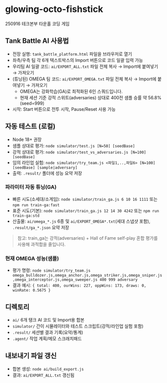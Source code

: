 # glowing-octo-fishstick
250916 테크본부 타운홀 코딩 게임

## Tank Battle AI 사용법

- 전장 실행: `tank_battle_platform.html` 파일을 브라우저로 열기
- 좌측/우측 팀 각 6개 텍스트박스의 Import 버튼으로 코드 일괄 입력 가능
- 우리팀 AI 일괄 코드: `ai/EXPORT_ALL.txt` 파일 전체 복사 → Import에 붙여넣기 → 가져오기
- (튜닝된) OMEGA 팀 코드: `ai/EXPORT_OMEGA.txt` 파일 전체 복사 → Import에 붙여넣기 → 가져오기
  - OMEGA는 강화학습(GA)로 최적화된 6인 스쿼드입니다.
  - 현재 세션 기준 강적 스위트(adversaries) 상대로 400전 샘플 승률 약 56.8% (seed=999)
- 시작: Start 버튼으로 전투 시작, Pause/Reset 사용 가능

## 자동 테스트 (로컬)

- Node 18+ 권장
- 샘플 상대로 평가: `node simulator/test.js [N=50] [seedBase]`
- 강적 상대로 평가: `node simulator/test_vs_adversaries.js [N=100] [seedBase]`
- 임의 라인업 실험: `node simulator/try_team.js <파일1,..,파일6> [N=100] [seedBase] [sample|adversary]`
- 출력: `.result/` 폴더에 성능 요약 저장

### 파라미터 자동 튜닝(GA)

- 빠른 시도(소세대/소게임): `node simulator/train_ga.js 6 10 16 1111` 또는 `npm run train-ga:fast`
- 표준 시도(기본): `node simulator/train_ga.js 12 14 30 4242` 또는 `npm run train-ga:std`
- 산출물: `ai/omega_*.js` 6종 및 `ai/EXPORT_OMEGA*.txt`(세대 스냅샷 포함), `.result/ga_*.json` 요약 저장

> 참고: train_ga는 강적(adversaries) + Hall of Fame self-play 혼합 평가를 사용해 과적합을 줄입니다.

### 현재 OMEGA 성능(샘플)

- 평가 명령: `node simulator/try_team.js omega_bulldozer.js,omega_anchor.js,omega_striker.js,omega_sniper.js,omega_interceptor.js,omega_sweeper.js 400 999 adversary`
- 결과 예시: `{ total: 400, ourWins: 227, oppWins: 173, draws: 0, winRate: 0.5675 }`

## 디렉토리

- `ai/`       6개 탱크 AI 코드 및 Import용 합본
- `simulator/` 간이 시뮬레이터와 테스트 스크립트(강적/라인업 실험 포함)
- `.result/`  세션별 결과 기록(요약/통계)
- `.agent/`   작업 계획/메모 스크래치패드

## 내보내기 파일 갱신

- 합본 생성: `node ai/build_export.js`
- 결과: `ai/EXPORT_ALL.txt` 갱신됨
